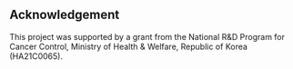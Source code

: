 ## Acknowledgement
This project was supported by a grant from the National R&D Program for Cancer Control, Ministry of Health & Welfare, Republic of Korea (HA21C0065).
